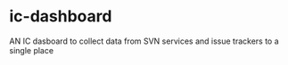 # ic-dashboard
AN IC dasboard to collect data from SVN services and issue trackers to a single place

